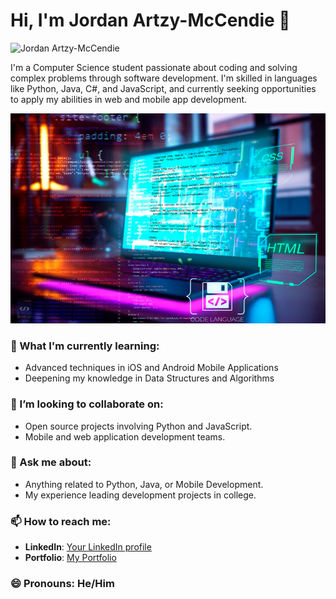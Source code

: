 # Hi, I'm Jordan Artzy-McCendie 👋

![Jordan Artzy-McCendie](L41H4-91VKKPL_McCendieA_34.jpg)

I'm a Computer Science student passionate about coding and solving complex problems through software development. I'm skilled in languages like Python, Java, C#, and JavaScript, and currently seeking opportunities to apply my abilities in web and mobile app development.

![Coding](Best-Programming-Software-for-Writing-Code.jpg)

### 🌱 What I'm currently learning:
- Advanced techniques in iOS and Android Mobile Applications
- Deepening my knowledge in Data Structures and Algorithms

### 👯 I’m looking to collaborate on:
- Open source projects involving Python and JavaScript.
- Mobile and web application development teams.

### 💬 Ask me about:
- Anything related to Python, Java, or Mobile Development.
- My experience leading development projects in college.

### 📫 How to reach me:
- **LinkedIn**: [Your LinkedIn profile](your-linkedin-url)
- **Portfolio**: [My Portfolio](https://html-profile-website.vercel.app/)

### 😄 Pronouns: He/Him
